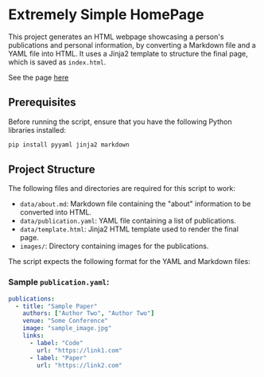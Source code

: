 # Extremely Simple HomePage


This project generates an HTML webpage showcasing a person's publications and personal information, by converting a Markdown file and a YAML file into HTML. It uses a Jinja2 template to structure the final page, which is saved as `index.html`.

See the page [here](https://mepeichun.github.io/) 

## Prerequisites

Before running the script, ensure that you have the following Python libraries installed:

```bash
pip install pyyaml jinja2 markdown
```

## Project Structure

The following files and directories are required for this script to work:

- `data/about.md`: Markdown file containing the "about" information to be converted into HTML.
- `data/publication.yaml`: YAML file containing a list of publications.
- `data/template.html`: Jinja2 HTML template used to render the final page.
- `images/`: Directory containing images for the publications.

The script expects the following format for the YAML and Markdown files:

### Sample `publication.yaml`:

```yaml
publications:
  - title: "Sample Paper"
    authors: ["Author Two", "Author Two"]
    venue: "Some Conference"
    image: "sample_image.jpg"
    links:
      - label: "Code"
        url: "https://link1.com"
      - label: "Paper"
        url: "https://link2.com"
```